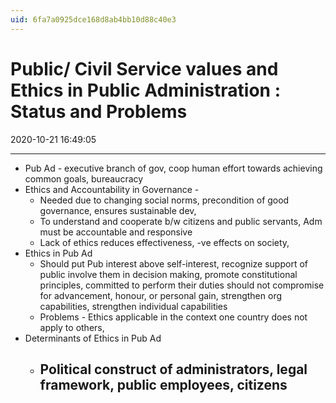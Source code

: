 ```yaml
---
uid: 6fa7a0925dce168d8ab4bb10d88c40e3
---
```


# Public/ Civil Service values and Ethics in Public Administration : Status and Problems
2020-10-21 16:49:05

---


-   Pub Ad - executive branch of gov, coop human effort towards achieving common goals, bureaucracy
-   Ethics and Accountability in Governance -
    -   Needed due to changing social norms, precondition of good governance, ensures sustainable dev,
    -   To understand and cooperate b/w citizens and public servants, Adm must be accountable and responsive
    -   Lack of ethics reduces effectiveness, -ve effects on society,
-   Ethics in Pub Ad
    -   Should put Pub interest above self-interest, recognize support of public involve them in decision making, promote constitutional principles, committed to perform their duties should not compromise for advancement, honour, or personal gain, strengthen org capabilities, strengthen individual capabilities
    -   Problems - Ethics applicable in the context one country does not apply to others,
-   Determinants of Ethics in Pub Ad
    -   Political construct of administrators, legal framework, public employees, citizens
        -   
 

 





